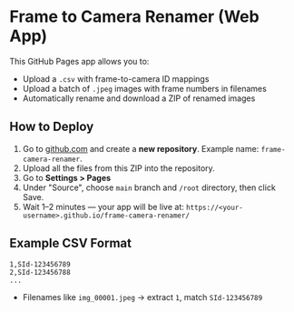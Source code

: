 # Frame to Camera Renamer (Web App)

This GitHub Pages app allows you to:
- Upload a `.csv` with frame-to-camera ID mappings
- Upload a batch of `.jpeg` images with frame numbers in filenames
- Automatically rename and download a ZIP of renamed images

## How to Deploy

1. Go to [github.com](https://github.com) and create a **new repository**. Example name: `frame-camera-renamer`.
2. Upload all the files from this ZIP into the repository.
3. Go to **Settings > Pages**
4. Under "Source", choose `main` branch and `/root` directory, then click Save.
5. Wait 1–2 minutes — your app will be live at:
   `https://<your-username>.github.io/frame-camera-renamer/`

## Example CSV Format

```
1,SId-123456789
2,SId-123456788
...
```

- Filenames like `img_00001.jpeg` → extract `1`, match `SId-123456789`
